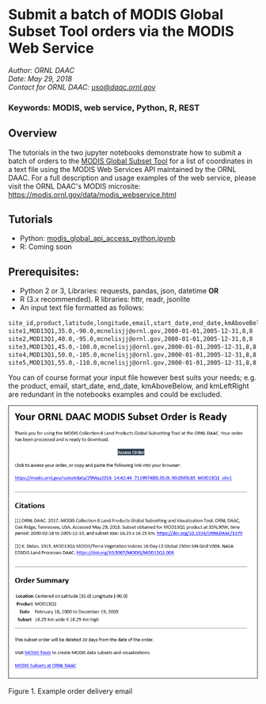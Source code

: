 # Submit a batch of MODIS Global Subset Tool orders via the MODIS Web Service

*Author: ORNL DAAC*  
*Date: May 29, 2018*  
*Contact for ORNL DAAC: uso@daac.ornl.gov*  

### Keywords: MODIS, web service, Python, R, REST

## Overview

The tutorials in the two jupyter notebooks demonstrate how to submit a batch of orders to the [MODIS Global Subset Tool](https://modis.ornl.gov/cgi-bin/MODIS/global/subset.pl) for a list of coordinates in a text file using the MODIS Web Services API maintained by the ORNL DAAC. For a full description and usage examples of the web service, please visit the ORNL DAAC's MODIS microsite: https://modis.ornl.gov/data/modis_webservice.html

## Tutorials
* Python: [modis_global_api_access_python.ipynb](modis_global_api_access_python.ipynb)
* R: Coming soon

## Prerequisites:
* Python 2 or 3, Libraries: requests, pandas, json, datetime **OR**
* R (3.x recommended). R libraries: httr, readr, jsonlite
* An input text file formatted as follows:
```
site_id,product,latitude,longitude,email,start_date,end_date,kmAboveBelow,kmLeftRight
site1,MOD13Q1,35.0,-90.0,mcnelisjj@ornl.gov,2000-01-01,2005-12-31,8,8
site2,MOD13Q1,40.0,-95.0,mcnelisjj@ornl.gov,2000-01-01,2005-12-31,8,8
site3,MOD13Q1,45.0,-100.0,mcnelisjj@ornl.gov,2000-01-01,2005-12-31,8,8
site4,MOD13Q1,50.0,-105.0,mcnelisjj@ornl.gov,2000-01-01,2005-12-31,8,8
site5,MOD13Q1,55.0,-110.0,mcnelisjj@ornl.gov,2000-01-01,2005-12-31,8,8
```
You can of course format your input file however best suits your needs; e.g. the product, email, start_date, end_date, kmAboveBelow, and kmLeftRight are redundant in the notebooks examples and could be excluded.

![order_delivery_example](modis_order_delivery_email.png)

Figure 1. Example order delivery email

